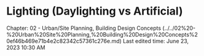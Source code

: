 # Lighting (Daylighting vs Artificial)

Chapter: 02 - Urban/Site Planning, Building Design Concepts (../../02%20-%20Urban%20Site%20Planning,%20Building%20Design%20Concepts%20ef46b469e71b4e2c82342c57361c276e.md) Last edited time: June 23, 2023 10:30 AM

